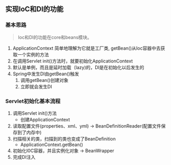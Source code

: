 ## 实现IoC和DI的功能

###  基本思路
> Ioc和DI的功能在core和beans模块。

1. ApplicationContext 简单地理解为它就是工厂类, getBean()从Ioc容器中去获取一个实例的方法
2. 在调用Servlet init()方法时，就要初始化ApplicationContext
3. 默认是单例，而且是延时加载（lazy)的，DI是在初始化以后发生的
4. Spring中发生DI由getBean()触发
    1. 调用getBean()创建对象
    2. 立即就会发生DI


### Servlet初始化基本流程
1. 调用Servlet init()方法
    - 创建ApplicationContext
2. 读取配置文件(properties、xml、yml) -> BeanDefinitionReader(配置文件保存到了内存中)
3. 扫描相关的类，扫描到的类也变成了BeanDefinition
    - ApplicationContext.getBean()
4. 初始化I0C容器，并且实例化对象 -> BeanWrapper
5. 完成DI注入
